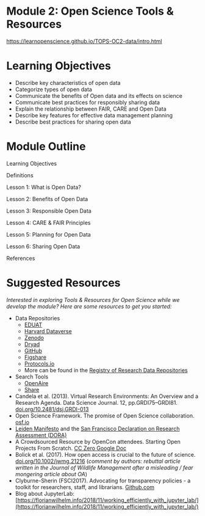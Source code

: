 
# Module 2: Open Science Tools & Resources 
https://learnopenscience.github.io/TOPS-OC2-data/intro.html

# Learning Objectives
* Describe key characteristics of open data
* Categorize types of open data
* Communicate the benefits of Open data and its effects on science
* Communicate best practices for responsibly sharing data
* Explain the relationship between FAIR, CARE and Open Data
* Describe key features for effective data management planning
* Describe best practices for sharing open data
 
# Module Outline
 
Learning Objectives

Definitions

Lesson 1: What is Open Data?

Lesson 2: Benefits of Open Data

Lesson 3: Responsible Open Data

Lesson 4: CARE & FAIR Principles

Lesson 5: Planning for Open Data

Lesson 6: Sharing Open Data

References
 
# Suggested Resources
*Interested in exploring Tools & Resources for Open Science while we develop the module? Here are some resources to get you started:*
* Data Repositories
    * [EDUAT ](https://www.eudat.eu/)
    * [Harvard Dataverse](https://dataverse.harvard.edu/) 
    * [Zenodo](https://zenodo.org/)
    * [Dryad](https://datadryad.org/stash) 
    * [GitHub](https://github.com/) 
    * [Figshare](https://figshare.com/) 
    * [Protocols.io](https://www.protocols.io/) 
    * More can be found in the [Registry of Research Data Repositories](https://www.re3data.org/) 
* Search Tools
    * [OpenAire](https://explore.openaire.eu/search/find/dataproviders) 
    * [Share](https://share.osf.io/sources) 
* Candela et al. (2013). Virtual Research Environments: An Overview and a Research Agenda. Data Science Journal. 12, pp.GRDI75–GRDI81. [doi.org/10.2481/dsj.GRDI-013](http://doi.org/10.2481/dsj.GRDI-013)
* Open Science Framework. The promise of Open Science collaboration. [osf.io](https://osf.io/vmrgu/wiki/home/)
* [Leiden Manifesto](http://www.leidenmanifesto.org/) and the [San Francisco Declaration on Research Assessment (DORA)](https://sfdora.org/)
* A Crowdsourced Resource by OpenCon attendees. Starting Open Projects From Scratch. [CC Zero Google Doc](https://docs.google.com/document/d/1qSXBZa3-uBKdkFCkukt5lxRsYoREWNYf0_2OpOnh3mQ/edit?usp=sharing)
* Bolick et al. (2017). How open access is crucial to the future of science. [doi.org/10.1002/jwmg.21216](https://doi.org/10.1002/jwmg.21216) (_comment by authors: rebuttal article written in the Journal of Wildlife Management after a misleading / fear mongering article about OA_)
* Clyburne-Sherin (FSCI2017). Advocating for transparency policies - a toolkit for researchers, staff, and librarians. [Github.com](https://github.com/AllTrialsUSA/FSCI2017/blob/master/Transparency-advocacy-toolkit.md)
* Blog about JupyterLab: [https://florianwilhelm.info/2018/11/working_efficiently_with_jupyter_lab/](https://florianwilhelm.info/2018/11/working_efficiently_with_jupyter_lab/) 
 
